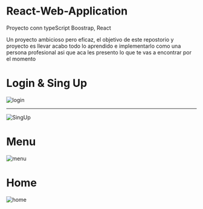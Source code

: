 # React-Web-Application
Proyecto conn typeScript Boostrap, React

Un proyecto ambicioso pero eficaz, el objetivo de este repostorio y proyecto es llevar acabo todo lo aprendido e implementarlo como una persona profesional asi que aca les presento lo que te vas a encontrar por el momento

<h1> Login & Sing Up </h1>
<img src="https://github.com/L-A-M-J-O/React-Web-Application/assets/85073731/0b6da69a-f1e5-487d-b069-1f13e08d9656" alt="login"/>
<hr>
<img src="https://github.com/L-A-M-J-O/React-Web-Application/assets/85073731/5e01f935-921a-4313-a12f-671310e8d047" alt="SingUp"/>
<h1> Menu</h1>
<img src="https://github.com/L-A-M-J-O/React-Web-Application/assets/85073731/b53a60dd-f532-475e-932e-5c5c2a715b8b" alt="menu"/>
<h1> Home </h1>
<img src="https://github.com/L-A-M-J-O/React-Web-Application/assets/85073731/e72f79a4-148a-46f6-9557-e4346c9aded8" alt="home"/>

